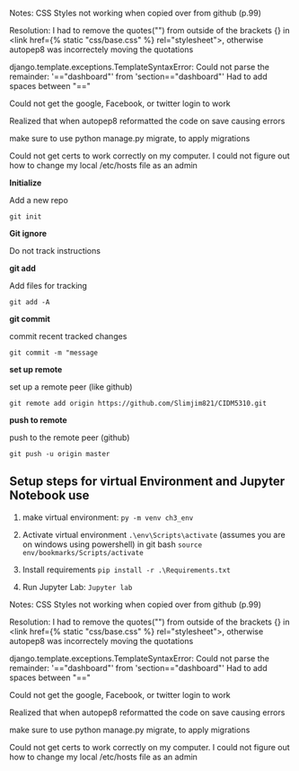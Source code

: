 Notes:
CSS Styles not working when copied over from github (p.99)

Resolution: I had to remove the quotes("") from outside of the brackets {} in <link href={% static "css/base.css" %} rel="stylesheet">, otherwise autopep8 was incorrectely moving the quotations

django.template.exceptions.TemplateSyntaxError: Could not parse 
the remainder: '=="dashboard"' from 'section=="dashboard"'
Had to add spaces between "=="

Could not get the google, Facebook, or twitter login to work

Realized that when autopep8 reformatted the code on save causing errors

make sure to use python manage.py migrate, to apply migrations

Could not get certs to work correctly on my computer. I could not figure out how to change my local /etc/hosts file as an admin



__Initialize__

Add a new repo

`git init`

__Git ignore__

Do not track instructions

__git add__

Add files for tracking

`git add -A`

__git commit__

commit recent tracked changes

`git commit -m "message`

__set up remote__

set up a remote peer (like github)

`git remote add origin https://github.com/Slimjim821/CIDM5310.git`

__push to remote__

push to the remote peer (github)

`git push -u origin master`

## Setup steps for virtual Environment and Jupyter Notebook use

1. make virtual environment: `py -m venv ch3_env`

2. Activate virtual environment
`.\env\Scripts\activate` (assumes you are on windows using powershell)
in git bash `source env/bookmarks/Scripts/activate`

3. Install requirements
`pip install -r .\Requirements.txt`

4. Run Jupyter Lab: `Jupyter lab`

Notes:
CSS Styles not working when copied over from github (p.99)

Resolution: I had to remove the quotes("") from outside of the brackets {} in <link href={% static "css/base.css" %} rel="stylesheet">, otherwise autopep8 was incorrectely moving the quotations

django.template.exceptions.TemplateSyntaxError: Could not parse 
the remainder: '=="dashboard"' from 'section=="dashboard"'
Had to add spaces between "=="

Could not get the google, Facebook, or twitter login to work

Realized that when autopep8 reformatted the code on save causing errors

make sure to use python manage.py migrate, to apply migrations

Could not get certs to work correctly on my computer. I could not figure out how to change my local /etc/hosts file as an admin